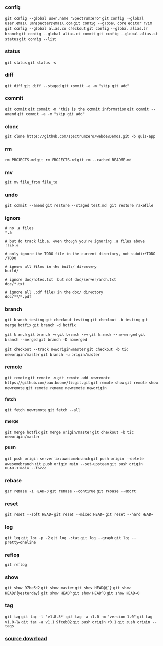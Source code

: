 ### config
`git config --global user.name "Spectrumzero"`
`git config --global user.email lmhspecter@gmail.com`
`git config --global core.editor nvim`
`git config --global alias.co checkout`
`git config --global alias.br branch`
`git config --global alias.ci commit`
`git config --global alias.st status`
`git config --list`

### status
`git status`
`git status -s`

### diff
`git diff`
`git diff --staged`
`git commit -a -m "skip git add"`

### commit
`git commit`
`git commit -m "this is the commit information`
`git commit --amend`
`git commit -a -m "skip git add"`


### clone
`git clone https://github.com/spectrumzero/webdevDemos.git -b quiz-app`
### rm
`rm PROJECTS.md`
`git rm PROJECTS.md`
`git rm --cached README.md`

### mv
`git mv file_from file_to`



### undo
`git commit --amend`
`git restore --staged test.md `
`git restore rakefile`

### ignore
```gitignore
# no .a files
*.a

# but do track lib.a, even though you're ignoring .a files above
!lib.a

# only ignore the TODO file in the current directory, not subdir/TODO
/TODO

# ignore all files in the build/ directory
build/

# ignore doc/notes.txt, but not doc/server/arch.txt
doc/*.txt

# ignore all .pdf files in the doc/ directory
doc/**/*.pdf
```


### branch
`git branch testing`
`git checkout testing`
`git checkout -b testing`
`git merge hotfix`
`git branch -d hotfix`

`git branch`
`git branch -v`
`git branch -vv`
`git branch --no-merged`
`git branch --merged`
`git branch -D nomerged`

`git checkout --track neworigin/master`
`git checkout -b tic neworigin/master`
`git branch -u origin/master`


### remote
`git remote`
`git remote -v`
`git remote add newremote https://github.com/paulboone/ticgit.git`
`git remote show`
`git remote show newremote`
`git remote rename newremote neworigin`

#### fetch
`git fetch newremote`
`git fetch --all`

#### merge
`git merge hotfix`
`git merge origin/master`
`git checkout -b tic neworigin/master`

#### push
`git push origin serverfix:awesomebranch`
`git push origin --delete awesomebranch`
`git push origin main --set-upsteam`
`git push origin HEAD~1:main --force`

### rebase
`gir rebase -i HEAD~3`
`git rebase --continue`
`git rebase --abort`

### reset
`git reset --soft HEAD~`
`git reset --mixed HEAD~`
`git reset --hard HEAD~`


### log
`git log`
`git log -p -2`
`git log -stat`
`git log --graph`
`git log --pretty=oneline`

### reflog
`git reflog`

### show
`git show 97be5d2`
`git show master`
`git show HEAD@{1}`
`git show HEAD@{yesterday}`
`git show HEAD^`
`git show HEAD^0`
`git show HEAD~0`

### tag
`git tag`
`git tag -l 'v1.8.5*'`
`git tag -a v1.0 -m "version 1.0"`
`git tag v1.0-lw`
`git tag -a v1.1 9fceb02`
`git push origin v0.1`
`git push origin --tags`

### [source download](https://github.com/spectrumzero/markedBooks/blob/main/gitpro.pdf)




